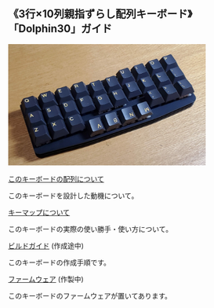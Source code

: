 ## 《3行×10列親指ずらし配列キーボード》「Dolphin30」ガイド

<img src="images/20250914_213536.jpg" width="80%" />

[このキーボードの配列について](layout.md)

このキーボードを設計した動機について。

[キーマップについて](keymap.md)

このキーボードの実際の使い勝手・使い方について。


[ビルドガイド](build.md) (作成途中)

このキーボードの作成手順です。

[ファームウェア](firmware/readme.md) (作製中)

このキーボードのファームウェアが置いてあります。
